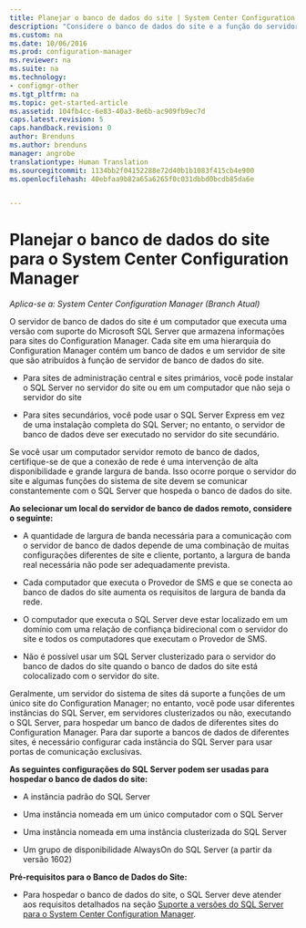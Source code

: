 ```yaml
---
title: Planejar o banco de dados do site | System Center Configuration Manager
description: "Considere o banco de dados do site e a função do servidor de banco de dados do site ao planejar sua hierarquia do System Center Configuration Manager."
ms.custom: na
ms.date: 10/06/2016
ms.prod: configuration-manager
ms.reviewer: na
ms.suite: na
ms.technology:
- configmgr-other
ms.tgt_pltfrm: na
ms.topic: get-started-article
ms.assetid: 104fb4cc-6e83-40a3-8e6b-ac909fb9ec7d
caps.latest.revision: 5
caps.handback.revision: 0
author: Brenduns
ms.author: brenduns
manager: angrobe
translationtype: Human Translation
ms.sourcegitcommit: 1134bb2f04152288e72d40b1b1083f415cb4e900
ms.openlocfilehash: 40ebfaa9b82a65a6265f0c031dbbd0bcdb85da6e


---
```

# <a name="plan-for-the-site-database-for-system-center-configuration-manager"></a>Planejar o banco de dados do site para o System Center Configuration Manager

*Aplica-se a: System Center Configuration Manager (Branch Atual)*

O servidor de banco de dados do site é um computador que executa uma versão com suporte do Microsoft SQL Server que armazena informações para sites do Configuration Manager. Cada site em uma hierarquia do Configuration Manager contém um banco de dados e um servidor de site que são atribuídos à função de servidor de banco de dados do site.  

-   Para sites de administração central e sites primários, você pode instalar o SQL Server no servidor do site ou em um computador que não seja o servidor do site  

-   Para sites secundários, você pode usar o SQL Server Express em vez de uma instalação completa do SQL Server; no entanto, o servidor de banco de dados deve ser executado no servidor do site secundário.  

Se você usar um computador servidor remoto de banco de dados, certifique-se de que a conexão de rede é uma intervenção de alta disponibilidade e grande largura de banda. Isso ocorre porque o servidor do site e algumas funções do sistema de site devem se comunicar constantemente com o SQL Server que hospeda o banco de dados do site.  


**Ao selecionar um local do servidor de banco de dados remoto, considere o seguinte:**  

-   A quantidade de largura de banda necessária para a comunicação com o servidor de banco de dados depende de uma combinação de muitas configurações diferentes de site e cliente, portanto, a largura de banda real necessária não pode ser adequadamente prevista.  

-   Cada computador que executa o Provedor de SMS e que se conecta ao banco de dados do site aumenta os requisitos de largura de banda da rede.  

-   O computador que executa o SQL Server deve estar localizado em um domínio com uma relação de confiança bidirecional com o servidor do site e todos os computadores que executam o Provedor de SMS.  

-   Não é possível usar um SQL Server clusterizado para o servidor do banco de dados do site quando o banco de dados do site está colocalizado com o servidor do site.  


Geralmente, um servidor do sistema de sites dá suporte a funções de um único site do Configuration Manager; no entanto, você pode usar diferentes instâncias do SQL Server, em servidores clusterizados ou não, executando o SQL Server, para hospedar um banco de dados de diferentes sites do Configuration Manager. Para dar suporte a bancos de dados de diferentes sites, é necessário configurar cada instância do SQL Server para usar portas de comunicação exclusivas.  


**As seguintes configurações do SQL Server podem ser usadas para hospedar o banco de dados do site:**  

-   A instância padrão do SQL Server  

-   Uma instância nomeada em um único computador com o SQL Server  

-   Uma instância nomeada em uma instância clusterizada do SQL Server  

-   Um grupo de disponibilidade AlwaysOn do SQL Server (a partir da versão 1602)


**Pré-requisitos para o Banco de Dados do Site:**  

-   Para hospedar o banco de dados do site, o SQL Server deve atender aos requisitos detalhados na seção [Suporte a versões do SQL Server para o System Center Configuration Manager](../../../core/plan-design/configs/support-for-sql-server-versions.md).  



<!--HONumber=Nov16_HO1-->


